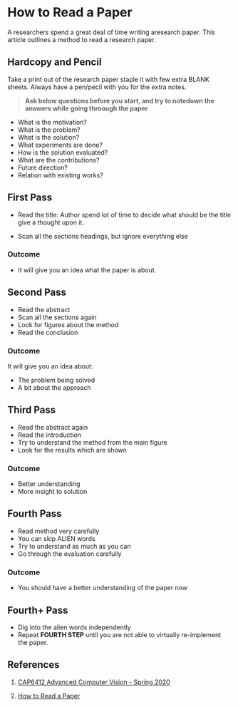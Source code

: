 # How to Read a Paper

A researchers spend a great deal of time writing aresearch paper. This article outlines a method to read a research paper.

## Hardcopy and Pencil

Take a print out of the research paper staple it with few extra BLANK sheets. Always have a pen/pecil with you for the extra notes.

>**Ask below questions before you start, and try to notedown the answers while going throough the paper**

* What is the motivation?
* What is the problem?
* What is the solution?
* What experiments are done?
* How is the solution evaluated?
* What are the contributions?
* Future direction?
* Relation with existing works?

## First Pass

* Read the title: Author spend lot of time to decide what should be the title give a thought upon it.

* Scan all the sections headings, but ignore everything else

### Outcome

* It will give you an idea what the paper is about.

## Second Pass

* Read the abstract
* Scan all the sections again
* Look for figures about the method
* Read the conclusion

### Outcome

It will give you an idea about:
 
 * The problem being solved
 * A bit about the approach

 ## Third Pass

* Read the abstract again
* Read the introduction
* Try to understand the method from the main figure
* Look for the results which are shown

### Outcome

* Better understanding
* More insight to solution

## Fourth Pass

* Read method very carefully
* You can skip ALIEN words
* Try to understand as much as you can
* Go through the evaluation carefully

### Outcome

* You should have a better understanding of the paper now

## Fourth+ Pass

* Dig into the alien words independently
* Repeat **FOURTH STEP** until you are not able to virtually re-implement the paper.

## References

1. [CAP6412 Advanced Computer Vision - Spring 2020](https://www.youtube.com/watch?v=EkLmlyKX0ac&list=PLd3hlSJsX_IkQXKGWRa-eHqVhCfTqAihV)

2. [How to Read a Paper](http://ccr.sigcomm.org/online/files/p83-keshavA.pdf)